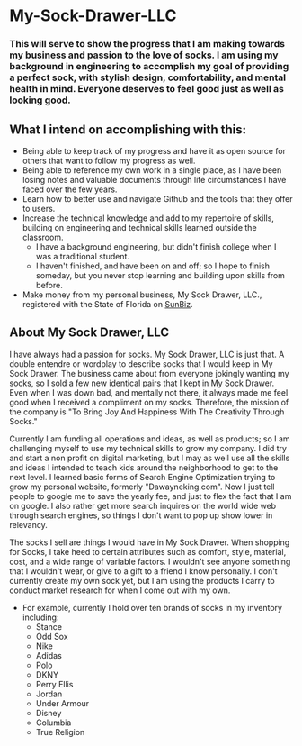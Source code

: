# My-Sock-Drawer-LLC
### This will serve to show the progress that I am making towards my business and passion to the love of socks. I am using my background in engineering to accomplish my goal of providing a perfect sock, with stylish design, comfortability, and mental health in mind. Everyone deserves to feel good just as well as looking good. 
## What I intend on accomplishing with this:
- Being able to keep track of my progress and have it as open source for others that want to follow my progress as well.  
- Being able to reference my own work in a single place, as I have been losing notes and valuable documents through life circumstances I have faced over the few years.  
- Learn how to better use and navigate Github and the tools that they offer to users.  
- Increase the technical knowledge and add to my repertoire of skills, building on engineering and technical skills learned outside the classroom.  
  - I have a background engineering, but didn't finish college when I was a traditional student.
  - I haven't finished, and have been on and off; so I hope to finish someday, but you never stop learning and building upon skills from before.  
- Make money from my personal business, My Sock Drawer, LLC., registered with the State of Florida on [SunBiz]([url](https://search.sunbiz.org/Inquiry/corporationsearch/SearchResultDetail?inquirytype=EntityName&directionType=Initial&searchNameOrder=MYSOCKDRAWER%20L250000561400&aggregateId=flal-l25000056140-7a7278b1-c21f-431c-a028-19297c4df8aa&searchTerm=MYSOCKBROKER.COM%20LLC&listNameOrder=MYSOCKBROKERCOM%20L180000918470)).

## About My Sock Drawer, LLC
I have always had a passion for socks. My Sock Drawer, LLC is just that. A double entendre or wordplay to describe socks that I would keep in My Sock Drawer. The business came about from everyone jokingly wanting my socks, so I sold a few new identical pairs that I kept in My Sock Drawer. Even when I was down bad, and mentally not there, it always made me feel good when I received a compliment on my socks. Therefore, the mission of the company is "To Bring Joy And Happiness With The Creativity Through Socks."  

Currently I am funding all operations and ideas, as well as products; so I am challenging myself to use my technical skills to grow my company. I did try and start a non profit on digital marketing, but I may as well use all the skills and ideas I intended to teach kids around the neighborhood to get to the next level. I learned basic forms of Search Engine Optimization trying to grow my personal website, formerly "Dawayneking.com". Now I just tell people to google me to save the yearly fee, and just to flex the fact that I am on google. I also rather get more search inquires on the world wide web through search engines, so things I don't want to pop up show lower in relevancy. 

The socks I sell are things I would have in My Sock Drawer. When shopping for Socks, I take heed to certain attributes such as comfort, style, material, cost, and a wide range of variable factors. I wouldn't see anyone something that I wouldn't wear, or give to a gift to a friend I know personally. I don't currently create my own sock yet, but I am using the products I carry to conduct market research for when I come out with my own. 
  - For example, currently I hold over ten brands of socks in my inventory including:
    - Stance
    - Odd Sox
    - Nike
    - Adidas
    - Polo
    - DKNY
    - Perry Ellis
    - Jordan
    - Under Armour
    - Disney
    - Columbia
    - True Religion
